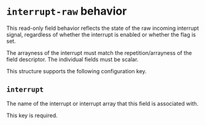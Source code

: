 # `interrupt-raw` behavior

This read-only field behavior reflects the state of the raw incoming
interrupt signal, regardless of whether the interrupt is enabled or whether
the flag is set.

The arrayness of the interrupt must match the repetition/arrayness of the
field descriptor. The individual fields must be scalar.

This structure supports the following configuration key.

## `interrupt`

The name of the interrupt or interrupt array that this field is
associated with.

This key is required.